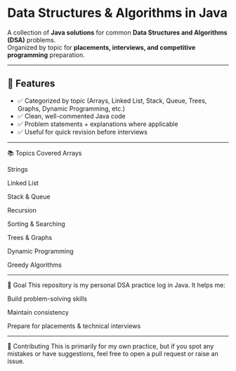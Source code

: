 # Data Structures & Algorithms in Java

A collection of **Java solutions** for common **Data Structures and Algorithms (DSA)** problems.  
Organized by topic for **placements, interviews, and competitive programming** preparation.

---

## 📌 Features
- ✅ Categorized by topic (Arrays, Linked List, Stack, Queue, Trees, Graphs, Dynamic Programming, etc.)
- ✅ Clean, well-commented Java code
- ✅ Problem statements + explanations where applicable
- ✅ Useful for quick revision before interviews

---

📚 Topics Covered
Arrays

Strings

Linked List

Stack & Queue

Recursion

Sorting & Searching

Trees & Graphs

Dynamic Programming

Greedy Algorithms

---

🎯 Goal
This repository is my personal DSA practice log in Java.
It helps me:

Build problem-solving skills

Maintain consistency

Prepare for placements & technical interviews

---

🤝 Contributing
This is primarily for my own practice, but if you spot any mistakes or have suggestions, feel free to open a pull request or raise an issue.

